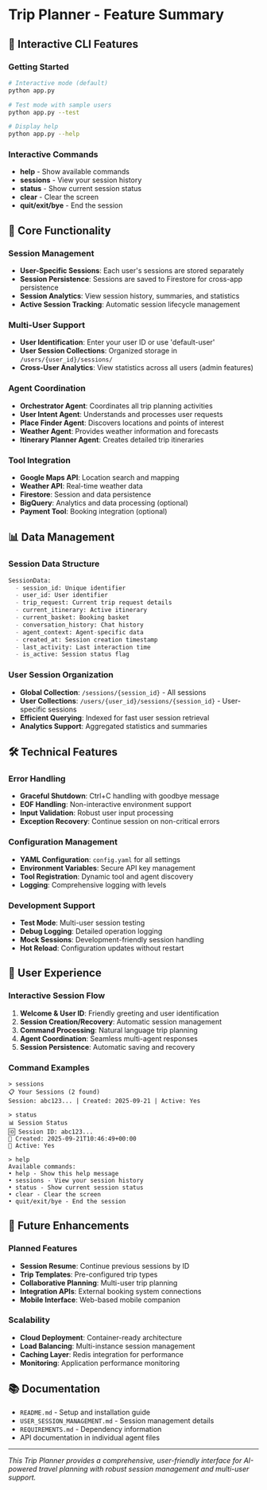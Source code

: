 # Trip Planner - Feature Summary

## 🚀 Interactive CLI Features

### Getting Started
```bash
# Interactive mode (default)
python app.py

# Test mode with sample users
python app.py --test

# Display help
python app.py --help
```

### Interactive Commands
- **help** - Show available commands
- **sessions** - View your session history
- **status** - Show current session status
- **clear** - Clear the screen
- **quit/exit/bye** - End the session

## 🔧 Core Functionality

### Session Management
- **User-Specific Sessions**: Each user's sessions are stored separately
- **Session Persistence**: Sessions are saved to Firestore for cross-app persistence
- **Session Analytics**: View session history, summaries, and statistics
- **Active Session Tracking**: Automatic session lifecycle management

### Multi-User Support
- **User Identification**: Enter your user ID or use 'default-user'
- **User Session Collections**: Organized storage in `/users/{user_id}/sessions/`
- **Cross-User Analytics**: View statistics across all users (admin features)

### Agent Coordination
- **Orchestrator Agent**: Coordinates all trip planning activities
- **User Intent Agent**: Understands and processes user requests
- **Place Finder Agent**: Discovers locations and points of interest
- **Weather Agent**: Provides weather information and forecasts
- **Itinerary Planner Agent**: Creates detailed trip itineraries

### Tool Integration
- **Google Maps API**: Location search and mapping
- **Weather API**: Real-time weather data
- **Firestore**: Session and data persistence
- **BigQuery**: Analytics and data processing (optional)
- **Payment Tool**: Booking integration (optional)

## 📊 Data Management

### Session Data Structure
```python
SessionData:
  - session_id: Unique identifier
  - user_id: User identifier
  - trip_request: Current trip request details
  - current_itinerary: Active itinerary
  - current_basket: Booking basket
  - conversation_history: Chat history
  - agent_context: Agent-specific data
  - created_at: Session creation timestamp
  - last_activity: Last interaction time
  - is_active: Session status flag
```

### User Session Organization
- **Global Collection**: `/sessions/{session_id}` - All sessions
- **User Collections**: `/users/{user_id}/sessions/{session_id}` - User-specific sessions
- **Efficient Querying**: Indexed for fast user session retrieval
- **Analytics Support**: Aggregated statistics and summaries

## 🛠️ Technical Features

### Error Handling
- **Graceful Shutdown**: Ctrl+C handling with goodbye message
- **EOF Handling**: Non-interactive environment support
- **Input Validation**: Robust user input processing
- **Exception Recovery**: Continue session on non-critical errors

### Configuration Management
- **YAML Configuration**: `config.yaml` for all settings
- **Environment Variables**: Secure API key management
- **Tool Registration**: Dynamic tool and agent discovery
- **Logging**: Comprehensive logging with levels

### Development Support
- **Test Mode**: Multi-user session testing
- **Debug Logging**: Detailed operation logging
- **Mock Sessions**: Development-friendly session handling
- **Hot Reload**: Configuration updates without restart

## 🎯 User Experience

### Interactive Session Flow
1. **Welcome & User ID**: Friendly greeting and user identification
2. **Session Creation/Recovery**: Automatic session management
3. **Command Processing**: Natural language trip planning
4. **Agent Coordination**: Seamless multi-agent responses
5. **Session Persistence**: Automatic saving and recovery

### Command Examples
```
> sessions
📋 Your Sessions (2 found)
Session: abc123... | Created: 2025-09-21 | Active: Yes

> status
📊 Session Status
🆔 Session ID: abc123...
📅 Created: 2025-09-21T10:46:49+00:00
🔄 Active: Yes

> help
Available commands:
• help - Show this help message
• sessions - View your session history
• status - Show current session status
• clear - Clear the screen
• quit/exit/bye - End the session
```

## 🔮 Future Enhancements

### Planned Features
- **Session Resume**: Continue previous sessions by ID
- **Trip Templates**: Pre-configured trip types
- **Collaborative Planning**: Multi-user trip planning
- **Integration APIs**: External booking system connections
- **Mobile Interface**: Web-based mobile companion

### Scalability
- **Cloud Deployment**: Container-ready architecture
- **Load Balancing**: Multi-instance session management
- **Caching Layer**: Redis integration for performance
- **Monitoring**: Application performance monitoring

## 📚 Documentation
- `README.md` - Setup and installation guide
- `USER_SESSION_MANAGEMENT.md` - Session management details
- `REQUIREMENTS.md` - Dependency information
- API documentation in individual agent files

---

*This Trip Planner provides a comprehensive, user-friendly interface for AI-powered travel planning with robust session management and multi-user support.*